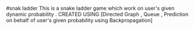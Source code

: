 #snak ladder
This is a snake ladder game which work on user's given dynamic probability . CREATED USING [Directed Graph , Queue  , Prediction on behalf of user's  given probability using Backpropagation] 
